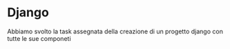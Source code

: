 # Django 
Abbiamo svolto la task assegnata della creazione di un progetto django con tutte le sue componeti
